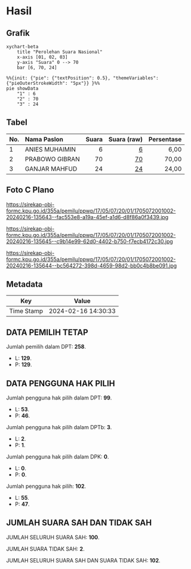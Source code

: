 # Hasil

## Grafik

```mermaid
xychart-beta
    title "Perolehan Suara Nasional"
    x-axis [01, 02, 03]
    y-axis "Suara" 0 --> 70
    bar [6, 70, 24]
```

```mermaid
%%{init: {"pie": {"textPosition": 0.5}, "themeVariables": {"pieOuterStrokeWidth": "5px"}} }%%
pie showData
    "1" : 6
    "2" : 70
    "3" : 24
```

## Tabel

| No. | Nama Paslon    | Suara | Suara (raw) | Persentase |
|:--- |:-------------- | -----:| -----------:| ----------:|
| 1   | ANIES MUHAIMIN | 6     | [6][p-1]    | 6,00       |
| 2   | PRABOWO GIBRAN | 70    | [70][p-2]   | 70,00      |
| 3   | GANJAR MAHFUD  | 24    | [24][p-3]   | 24,00      |


[p-1]: https://github.com/gigit-pemilu/pemilu-2024/blob/main/pilpres/hitung-suara/sub/17-bengkulu/sub/05-seluma/sub/07-lubuk-sandi/sub/2001-talang-giring/sub/002-tps/sub/paslon-1.txt
[p-2]: https://github.com/gigit-pemilu/pemilu-2024/blob/main/pilpres/hitung-suara/sub/17-bengkulu/sub/05-seluma/sub/07-lubuk-sandi/sub/2001-talang-giring/sub/002-tps/sub/paslon-2.txt
[p-3]: https://github.com/gigit-pemilu/pemilu-2024/blob/main/pilpres/hitung-suara/sub/17-bengkulu/sub/05-seluma/sub/07-lubuk-sandi/sub/2001-talang-giring/sub/002-tps/sub/paslon-3.txt

## Foto C Plano

https://sirekap-obj-formc.kpu.go.id/355a/pemilu/ppwp/17/05/07/20/01/1705072001002-20240216-135643--fac553e8-a19a-45ef-a1d6-d8f86a0f3439.jpg

https://sirekap-obj-formc.kpu.go.id/355a/pemilu/ppwp/17/05/07/20/01/1705072001002-20240216-135645--c9b14e99-62d0-4402-b750-f7ecb4172c30.jpg

https://sirekap-obj-formc.kpu.go.id/355a/pemilu/ppwp/17/05/07/20/01/1705072001002-20240216-135644--bc564272-398d-4659-98d2-bb0c4b8be091.jpg


## Metadata

| Key        | Value               |
| ---------- | ------------------- |
| Time Stamp | 2024-02-16 14:30:33 |


## DATA PEMILIH TETAP

Jumlah pemilih dalam DPT: **258**.
 * L: **129**.
 * P: **129**.

## DATA PENGGUNA HAK PILIH

Jumlah pengguna hak pilih dalam DPT: **99**.
 * L: **53**.
 * P: **46**.

Jumlah pengguna hak pilih dalam DPTb: **3**.
 * L: **2**.
 * P: **1**.

Jumlah pengguna hak pilih dalam DPK: **0**.
 * L: **0**.
 * P: **0**.

Jumlah pengguna hak pilih: **102**.
 * L: **55**.
 * P: **47**.

## JUMLAH SUARA SAH DAN TIDAK SAH

JUMLAH SELURUH SUARA SAH: **100**.

JUMLAH SUARA TIDAK SAH: **2**.

JUMLAH SELURUH SUARA SAH DAN SUARA TIDAK SAH: **102**.


